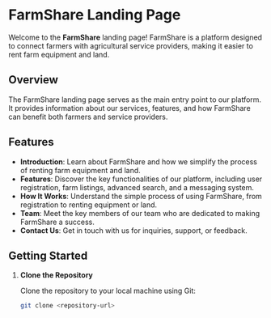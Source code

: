 # FarmShare Landing Page

Welcome to the **FarmShare** landing page! FarmShare is a platform designed to connect farmers with agricultural service providers, making it easier to rent farm equipment and land.

## Overview

The FarmShare landing page serves as the main entry point to our platform. It provides information about our services, features, and how FarmShare can benefit both farmers and service providers.

## Features

- **Introduction**: Learn about FarmShare and how we simplify the process of renting farm equipment and land.
- **Features**: Discover the key functionalities of our platform, including user registration, farm listings, advanced search, and a messaging system.
- **How It Works**: Understand the simple process of using FarmShare, from registration to renting equipment or land.
- **Team**: Meet the key members of our team who are dedicated to making FarmShare a success.
- **Contact Us**: Get in touch with us for inquiries, support, or feedback.

## Getting Started

1. **Clone the Repository**

   Clone the repository to your local machine using Git:

   ```bash
   git clone <repository-url>

